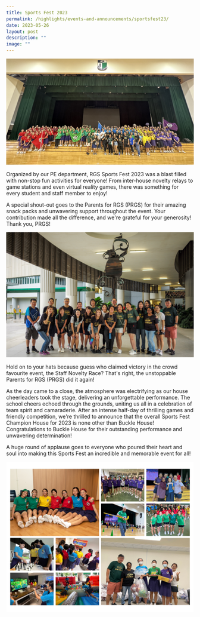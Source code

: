 ```yaml
---
title: Sports Fest 2023
permalink: /highlights/events-and-announcements/sportsfest23/
date: 2023-05-26
layout: post
description: ""
image: ""
---
```

![](/images/img_8433.JPG)

Organized by our PE department, RGS Sports Fest 2023 was a blast filled with non-stop fun activities for everyone! From inter-house novelty relays to game stations and even virtual reality games, there was something for every student and staff member to enjoy!

A special shout-out goes to the Parents for RGS (PRGS) for their amazing snack packs and unwavering support throughout the event. Your contribution made all the difference, and we're grateful for your generosity! Thank you, PRGS!

![](/images/83403e9d-3783-47ce-be56-3e41e68df1cf.jpg)

Hold on to your hats because guess who claimed victory in the crowd favourite event, the Staff Novelty Race? That's right, the unstoppable Parents for RGS (PRGS) did it again! 

As the day came to a close, the atmosphere was electrifying as our house cheerleaders took the stage, delivering an unforgettable performance. The school cheers echoed through the grounds, uniting us all in a celebration of team spirit and camaraderie. After an intense half-day of thrilling games and friendly competition, we're thrilled to announce that the overall Sports Fest Champion House for 2023 is none other than Buckle House! 
Congratulations to Buckle House for their outstanding performance and unwavering determination!

A huge round of applause goes to everyone who poured their heart and soul into making this Sports Fest an incredible and memorable event for all!

![](/images/sports%20fest%202023.jpg)